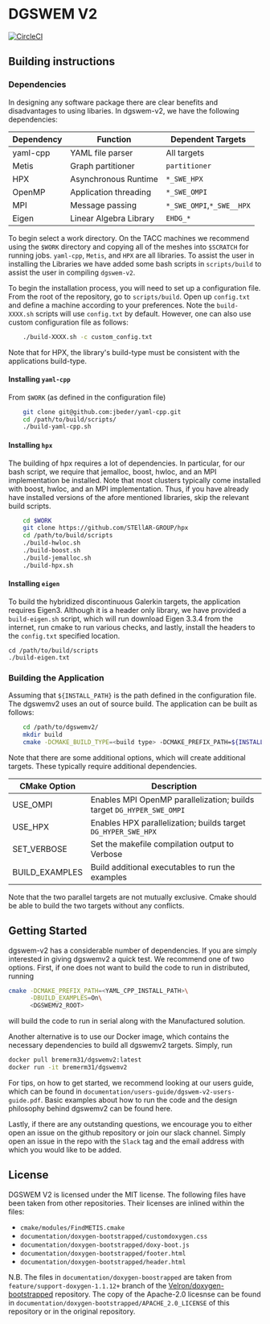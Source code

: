 # DGSWEM V2
[![CircleCI](https://circleci.com/gh/UT-CHG/dgswemv2.svg?style=svg&circle-token=0479b7746d69a87e977936dd4b6105be5b2e6316)](https://circleci.com/gh/UT-CHG/dgswemv2)

## Building instructions

### Dependencies

In designing any software package there are clear benefits and disadvantages to using libaries. In dgswem-v2, we have the following dependencies:

| Dependency | Function               |   Dependent Targets       |
| ---------- | ---------------------- | ------------------------- |
| yaml-cpp   | YAML file parser       | All targets               |
| Metis      | Graph partitioner      | `partitioner`             |
| HPX        | Asynchronous Runtime   | `*_SWE_HPX`               |
| OpenMP     | Application threading  | `*_SWE_OMPI`              |
| MPI        | Message passing        | `*_SWE_OMPI`,`*_SWE__HPX` |
| Eigen      | Linear Algebra Library | `EHDG_*`                  |

To begin select a work directory. On the TACC machines we recommend using the `$WORK` directory and copying all of the meshes into `$SCRATCH` for running jobs. `yaml-cpp`, `Metis`, and `HPX` are all libraries. To assist the user in installing the Libraries we have added some bash scripts in `scripts/build` to assist the user in compiling `dgswem-v2`.

To begin the installation process, you will need to set up a configuration file. From the root of the repository, go to `scripts/build`. Open up `config.txt` and define a machine according to your preferences. Note the `build-XXXX.sh` scripts will use `config.txt` by default. However, one can also use custom configuration file as follows:
```sh
    ./build-XXXX.sh -c custom_config.txt
```
Note that for HPX, the library's build-type must be consistent with the applications build-type.

#### Installing `yaml-cpp`

From `$WORK` (as defined in the configuration file)
```sh
    git clone git@github.com:jbeder/yaml-cpp.git
    cd /path/to/build/scripts/
    ./build-yaml-cpp.sh
```
#### Installing `hpx`

The building of hpx requires a lot of dependencies. In particular, for our bash script, we require that jemalloc, boost, hwloc, and an MPI implementation be installed. Note that most clusters typically come installed with boost, hwloc, and an MPI implementation. Thus, if you have already have installed versions of the afore mentioned libraries, skip the relevant build scripts.
```sh
    cd $WORK
    git clone https://github.com/STEllAR-GROUP/hpx
    cd /path/to/build/scripts
    ./build-hwloc.sh
    ./build-boost.sh
    ./build-jemalloc.sh
    ./build-hpx.sh
```

#### Installing `eigen`

To build the hybridized discontinuous Galerkin targets, the application requires Eigen3. Although it is a header only library, we have provided a `build-eigen.sh` script, which will run download Eigen 3.3.4 from the internet, run cmake to run various checks, and lastly, install the headers to the `config.txt` specified location.
```
cd /path/to/build/scripts
./build-eigen.txt
```

### Building the Application

Assuming that `${INSTALL_PATH}` is the path defined in the configuration file. The dgswemv2 uses an out of source build. The application can be built as follows:
```sh
    cd /path/to/dgswemv2/
    mkdir build
    cmake -DCMAKE_BUILD_TYPE=<build type> -DCMAKE_PREFIX_PATH=${INSTALL_PATH} ..
```
Note that there are some additional options, which will create additional targets. These typically require additional dependencies.

| CMake Option   | Description                                                           |
| -------------- | --------------------------------------------------------------------- |
| USE_OMPI       | Enables MPI OpenMP parallelization; builds target `DG_HYPER_SWE_OMPI` |
| USE_HPX        | Enables HPX parallelization; builds target `DG_HYPER_SWE_HPX`         |
| SET_VERBOSE    | Set the makefile compilation output to Verbose                        |
| BUILD_EXAMPLES | Build additional executables to run the examples                      |

Note that the two parallel targets are not mutually exclusive. Cmake should be able to build the two targets without any conflicts.


## Getting Started

dgswem-v2 has a considerable number of dependencies. If you are simply interested in giving dgswemv2 a quick test. We recommend one of two options. First, if one does not want to build the code to run in distributed, running
```sh
cmake -DCMAKE_PREFIX_PATH=<YAML_CPP_INSTALL_PATH>\
      -DBUILD_EXAMPLES=On\
      <DGSWEMV2_ROOT>
```
will build the code to run in serial along with the Manufactured solution.

Another alternative is to use our Docker image, which contains the necessary dependencies to build all dgswemv2 targets. Simply, run
```sh
docker pull bremerm31/dgswemv2:latest
docker run -it bremerm31/dgswemv2
```

For tips, on how to get started, we recommend looking at our users guide, which can be found in `documentation/users-guide/dgswem-v2-users-guide.pdf`. Basic examples about how to run the code and the design philosophy behind dgswemv2 can be found here.

Lastly, if there are any outstanding questions, we encourage you to either open an issue on the github repository or join our slack channel. Simply open an issue in the repo with the `Slack` tag and the email address with which you would like to be added.

## License

DGSWEM V2 is licensed under the MIT license. The following files have been taken from other repositories. Their licenses are inlined within the files:

 - `cmake/modules/FindMETIS.cmake`
 - `documentation/doxygen-bootstrapped/customdoxygen.css`
 - `documentation/doxygen-bootstrapped/doxy-boot.js`
 - `documentation/doxygen-bootstrapped/footer.html`
 - `documentation/doxygen-bootstrapped/header.html`

N.B. The files in `documentation/doxygen-boostrapped` are taken from `feature/support-doxygen-1.1.12+` branch of the [Velron/doxygen-bootstrapped](https://github.com/Velron/doxygen-bootstrapped) repository. The copy of the Apache-2.0 licesnse can be found in `documentation/doxygen-bootstrapped/APACHE_2.0_LICENSE` of this repository or in the original repository.
